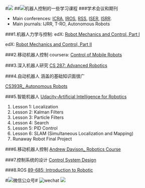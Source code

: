#![](http://i.imgur.com/AsHqrkf.png)
##![](http://i.imgur.com/S7xBFja.png)机器人控制的一些学习课程
###学术会议和期刊
- Main conferences: [ICRA](http://www.icra.in/), [IROS](http://www.iros2016.org/), [RSS](http://www.roboticsconference.org/), [ISER](http://www.iser2016.org/), [ISRR](http://ifrr.org/).
- Main journals: IJRR, T-RO, Autonomous Robots

###1.机器人力学与控制:
edX: [Robot Mechanics and Control, Part I](https://courses.edx.org/courses/SNUx/SNU446.345.1x/1T2014/info) 

edX: [Robot Mechanics and Control, Part II](https://www.edx.org/course/robot-mechanics-control-part-ii-snux-snu446-345-2x)

###2.移动机器人控制
coursera: [Control of Mobile Robots](https://www.coursera.org/learn/mobile-robot/home/welcome)

###3.深入机器人研究
[CS 287: Advanced Robotics](https://people.eecs.berkeley.edu/~pabbeel/cs287-fa13/)

###4.自动机器人
涵盖的基础知识面很广

[CS393R_ Autonomous Robots](https://www.cs.utexas.edu/~pstone/Courses/393Rfall15/resources/index.html)

###5.智能机器人
[Udacity-Artificial Intelligence for Robotics](https://www.udacity.com/course/artificial-intelligence-for-robotics--cs373)

1. Lesson 1: Localization
2. Lesson 2: Kalman Filters
3. Lesson 3: Particle Filters
4. Lesson 4: Search
5. Lesson 5: PID Control
6. Lesson 6: SLAM (Simultaneous Localization and Mapping)
7. Runaway Robot Final Project


###6.移动机器人控制
[Andrew Davison_ Robotics Course](https://www.doc.ic.ac.uk/~ajd/Robotics/)

###7.控制系统的设计
[Control System Design](https://www.pearsonhighered.com/program/Goodwin-Control-System-Design/PGM110008.html#resources-primarytab)

###8.ROS
[89-685: Introduction to Robotic](http://u.cs.biu.ac.il/~yehoshr1/89-685/Fall2014/index.html)


#![](http://i.imgur.com/S7xBFja.png)微信公众号#
![wechat](http://i.imgur.com/1TDj1p7.jpg)
<a href="https://github.com/sundyCoder" target="_blank"> <img src="http://i.imgur.com/ytxW0VQ.png"   /></a> 

